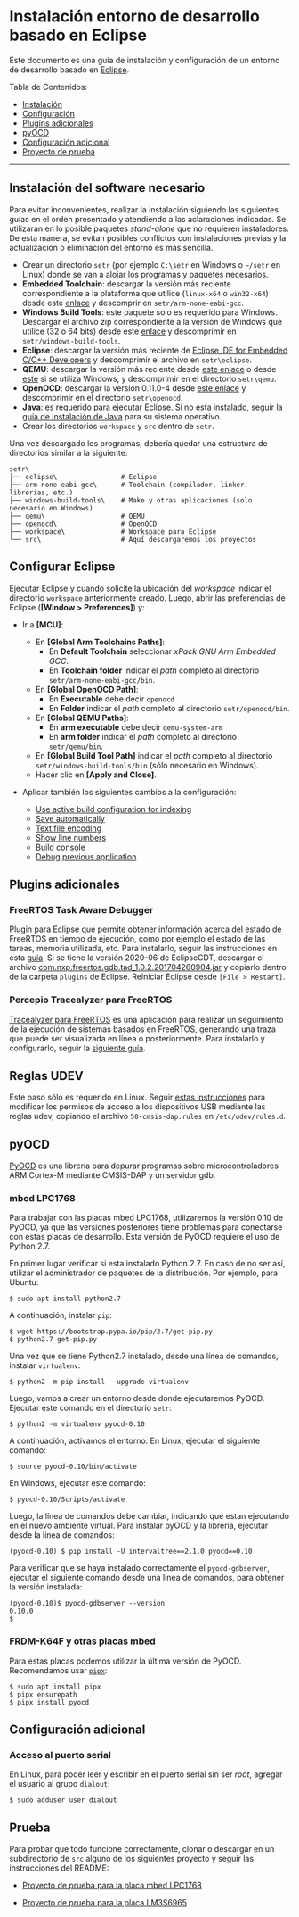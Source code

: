 # Instalación entorno de desarrollo basado en Eclipse

Este documento es una guía de instalación y configuración de un entorno de desarrollo basado en [Eclipse](http://www.eclipse.org).

Tabla de Contenidos:

- [Instalación](#instalacion-del-software-necesario)
- [Configuración](#configurar-eclipse)
- [Plugins adicionales](#plugins-adicionales)
- [pyOCD](#pyocd)
- [Configuración adicional](#configuracion-adicional)
- [Proyecto de prueba](#proyecto-de-prueba)

---

## Instalación del software necesario

Para evitar inconvenientes, realizar la instalación siguiendo las siguientes guías en el orden presentado y atendiendo a las aclaraciones indicadas. Se utilizaran en lo posible paquetes _stand-alone_ que no requieren instaladores. De esta manera, se evitan posibles conflictos con instalaciones previas y la actualización o eliminación del entorno es más sencilla.

- Crear un directorio `setr` (por ejemplo `C:\setr` en Windows o `~/setr` en Linux) donde se van a alojar los programas y paquetes necesarios.
- **Embedded Toolchain**: descargar la versión más reciente correspondiente a la plataforma que utilice (`linux-x64` o `win32-x64`) desde este [enlace](https://github.com/xpack-dev-tools/arm-none-eabi-gcc-xpack/releases) y descomprir en `setr/arm-none-eabi-gcc`.
- **Windows Build Tools**: este paquete solo es requerido para Windows. Descargar el archivo zip correspondiente a la versión de Windows que utilice (32 o 64 bits) desde este [enlace](https://github.com/xpack-dev-tools/windows-build-tools-xpack/releases) y descomprimir en `setr/windows-build-tools`.
- **Eclipse**: descargar la versión más reciente de [Eclipse IDE for Embedded C/C++ Developers](https://www.eclipse.org/downloads/packages/) y descomprimir el archivo en `setr\eclipse`.
- **QEMU**: descargar la versión más reciente desde [este enlace](https://github.com/xpack-dev-tools/qemu-arm-xpack/releases) o desde [este](https://qemu.weilnetz.de/w64/) si se utiliza Windows, y descomprimir en el directorio `setr\qemu`.
- **OpenOCD**: descargar la versión 0.11.0-4 desde [este enlace](https://github.com/xpack-dev-tools/openocd-xpack/releases/tag/v0.11.0-4) y descomprimir en el directorio `setr\openocd`.
- **Java**: es requerido para ejecutar Eclipse. Si no esta instalado, seguir la [guía de instalación de Java](https://eclipse-embed-cdt.github.io/plugins/prerequisites/) para su sistema operativo.
- Crear los directorios `workspace` y `src` dentro de `setr`.

Una vez descargado los programas, debería quedar una estructura de directorios similar a la siguiente:
```
setr\
├── eclipse\                # Eclipse 
├── arm-none-eabi-gcc\      # Toolchain (compilador, linker, librerias, etc.)
├── windows-build-tools\    # Make y otras aplicaciones (solo necesario en Windows)
├── qemu\                   # QEMU
├── openocd\                # OpenOCD
├── workspace\              # Workspace para Eclipse
└── src\                    # Aquí descargaremos los proyectos
```

## Configurar Eclipse

Ejecutar Eclipse y cuando solicite la ubicación del _workspace_ indicar el directorio `workspace` anteriormente creado. Luego, abrir las preferencias de Eclipse (**[Window > Preferences]**) y:

- Ir a **[MCU]**:
  - En **[Global Arm Toolchains Paths]**:
    - En **Default Toolchain** seleccionar _xPack GNU Arm Embedded GCC_.
    - En **Toolchain folder** indicar el _path_ completo al directorio `setr/arm-none-eabi-gcc/bin`.
  - En **[Global OpenOCD Path]**:
    - En **Executable** debe decir `openocd`
    - En **Folder** indicar el _path_ completo al directorio `setr/openocd/bin`.
  - En **[Global QEMU Paths]**:
    - En **arm executable** debe decir `qemu-system-arm`
    - En **arm folder** indicar el _path_ completo al directorio `setr/qemu/bin`.
  - En **[Global Build Tool Path]** indicar el _path_ completo al directorio `setr/windows-build-tools/bin` (sólo necesario en Windows).
  - Hacer clic en **[Apply and Close]**.

- Aplicar también los siguientes cambios a la configuración:
    - [Use active build configuration for indexing](https://eclipse-embed-cdt.github.io/eclipse/workspace/preferences/#use-active-build-configuration-for-indexing)
    - [Save automatically](https://eclipse-embed-cdt.github.io/eclipse/workspace/preferences/#save-automatically)
    - [Text file encoding](https://eclipse-embed-cdt.github.io/eclipse/workspace/preferences/#text-file-encoding)
    - [Show line numbers](https://eclipse-embed-cdt.github.io/eclipse/workspace/preferences/#show-line-numbers)
    - [Build console](https://eclipse-embed-cdt.github.io/eclipse/workspace/preferences/#build-console)
    - [Debug previous application](https://eclipse-embed-cdt.github.io/eclipse/workspace/preferences/#debug-previous-application)

## Plugins adicionales

### FreeRTOS Task Aware Debugger

Plugin para Eclipse que permite obtener información acerca del estado de FreeRTOS en tiempo de ejecución, como por ejemplo el estado de las tareas, memoria utilizada, etc. Para instalarlo, seguir las instrucciones en esta [guía](eclipse-freertos-tad.md). Si se tiene la versión 2020-06 de EclipseCDT, descargar el archivo [com.nxp.freertos.gdb.tad_1.0.2.201704260904.jar](https://github.com/if025-pm-unpsjb/doc-repo/raw/master/resources/com.nxp.freertos.gdb.tad_1.0.2.201704260904.jar) y copiarlo dentro de la carpeta `plugins` de Eclipse. Reiniciar Eclipse desde `[File > Restart]`.

### Percepio Tracealyzer para FreeRTOS

[Tracealyzer para FreeRTOS](https://percepio.com/docs/FreeRTOS/manual/index.html#Tracealyzer_for_FreeRTOS) es una aplicación para realizar un seguimiento de la ejecución de sistemas basados en FreeRTOS, generando una traza que puede ser visualizada en línea o posteriormente. Para instalarlo y configurarlo, seguir la [siguiente guía](eclipse-tracealyzer.md).

## Reglas UDEV 

Este paso sólo es requerido en Linux. Seguir [estas instrucciones](https://github.com/mbedmicro/pyOCD/tree/main/udev) para modificar los permisos de acceso a los dispositivos USB mediante las reglas udev, copiando el archivo `50-cmsis-dap.rules` en `/etc/udev/rules.d`.

## pyOCD

[PyOCD](https://github.com/mbedmicro/pyOCD) es una librería para depurar programas sobre microcontroladores ARM Cortex-M mediante CMSIS-DAP y un servidor gdb.

### mbed LPC1768

Para trabajar con las placas mbed LPC1768, utilizaremos la versión 0.10 de PyOCD, ya que las versiones posteriores tiene problemas para conectarse con estas placas de desarrollo. Esta versión de PyOCD requiere el uso de Python 2.7.

En primer lugar verificar si esta instalado Python 2.7. En caso de no ser así, utilizar el administrador de paquetes de la distribución. Por ejemplo, para Ubuntu:
```
$ sudo apt install python2.7
```
A continuación, instalar `pip`:
```
$ wget https://bootstrap.pypa.io/pip/2.7/get-pip.py
$ python2.7 get-pip.py
```
Una vez que se tiene Python2.7 instalado, desde una línea de comandos, instalar `virtualenv`:
```
$ python2 -m pip install --upgrade virtualenv
```
Luego, vamos a crear un entorno desde donde ejecutaremos PyOCD. Ejecutar este comando en el directorio `setr`:
```
$ python2 -m virtualenv pyocd-0.10
```
A continuación, activamos el entorno. En Linux, ejecutar el siguiente comando:
```
$ source pyocd-0.10/bin/activate
```
En Windows, ejecutar este comando:
```
$ pyocd-0.10/Scripts/activate
```
Luego, la línea de comandos debe cambiar, indicando que estan ejecutando en el nuevo ambiente virtual. Para instalar pyOCD y la librería, ejecutar desde la linea de comandos:
```
(pyocd-0.10) $ pip install -U intervaltree==2.1.0 pyocd==0.10
```
Para verificar que se haya instalado correctamente el `pyocd-gdbserver`, ejecutar el siguiente comando desde una linea de comandos, para obtener la versión instalada:
```
(pyocd-0.10)$ pyocd-gdbserver --version
0.10.0
$
```

### FRDM-K64F y otras placas mbed

Para estas placas podemos utilizar la última versión de PyOCD. Recomendamos usar [`pipx`](https://pipx.pypa.io/stable/):
```
$ sudo apt install pipx
$ pipx ensurepath
$ pipx install pyocd
```

## Configuración adicional

### Acceso al puerto serial

En Linux, para poder leer y escribir en el puerto serial sin ser _root_, agregar el usuario al grupo `dialout`:
```
$ sudo adduser user dialout
```

## Prueba

Para probar que todo funcione correctamente, clonar o descargar en un subdirectorio de `src` alguno de los siguientes proyecto y seguir las instrucciones del README:

- [Proyecto de prueba para la placa mbed LPC1768](https://github.com/if025-pm-unpsjb/mbed2-base-makefile)
 
- [Proyecto de prueba para la placa LM3S6965](https://github.com/if025-pm-unpsjb/lm3s6965evb-helloworld-makefile)

